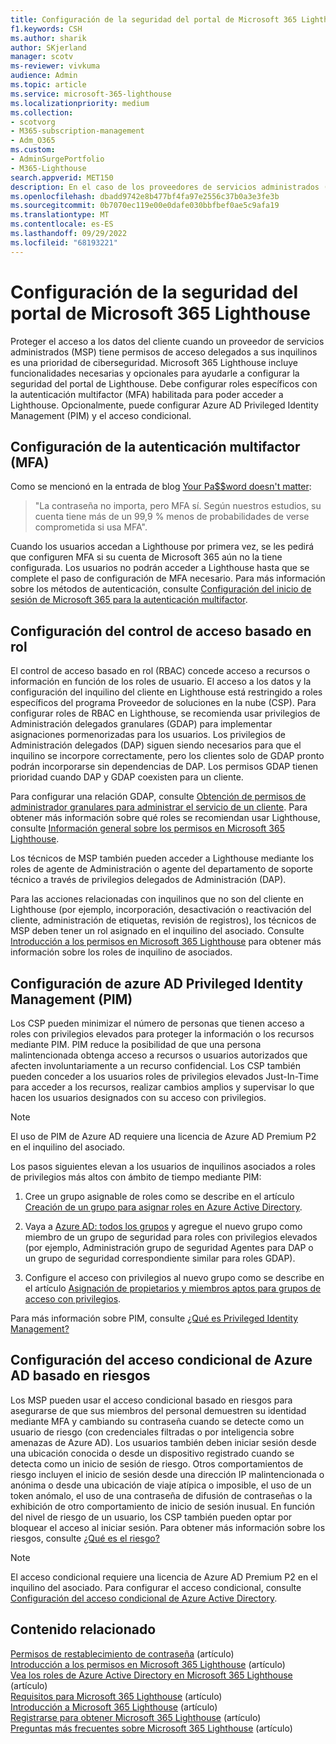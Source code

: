 ```yaml
---
title: Configuración de la seguridad del portal de Microsoft 365 Lighthouse
f1.keywords: CSH
ms.author: sharik
author: SKjerland
manager: scotv
ms-reviewer: vivkuma
audience: Admin
ms.topic: article
ms.service: microsoft-365-lighthouse
ms.localizationpriority: medium
ms.collection:
- scotvorg
- M365-subscription-management
- Adm_O365
ms.custom:
- AdminSurgePortfolio
- M365-Lighthouse
search.appverid: MET150
description: En el caso de los proveedores de servicios administrados (MSP) que usan Microsoft 365 Lighthouse, obtenga información sobre cómo configurar la seguridad del portal.
ms.openlocfilehash: dbadd9742e8b477bf4fa97e2556c37b0a3e3fe3b
ms.sourcegitcommit: 0b7070ec119e00e0dafe030bbfbef0ae5c9afa19
ms.translationtype: MT
ms.contentlocale: es-ES
ms.lasthandoff: 09/29/2022
ms.locfileid: "68193221"
---
```

# <a name="configure-microsoft-365-lighthouse-portal-security"></a>Configuración de la seguridad del portal de Microsoft 365 Lighthouse

Proteger el acceso a los datos del cliente cuando un proveedor de servicios administrados (MSP) tiene permisos de acceso delegados a sus inquilinos es una prioridad de ciberseguridad. Microsoft 365 Lighthouse incluye funcionalidades necesarias y opcionales para ayudarle a configurar la seguridad del portal de Lighthouse. Debe configurar roles específicos con la autenticación multifactor (MFA) habilitada para poder acceder a Lighthouse. Opcionalmente, puede configurar Azure AD Privileged Identity Management (PIM) y el acceso condicional.

## <a name="set-up-multifactor-authentication-mfa"></a>Configuración de la autenticación multifactor (MFA)

Como se mencionó en la entrada de blog [Your Pa$$word doesn't matter](https://techcommunity.microsoft.com/t5/azure-active-directory-identity/your-pa-word-doesn-t-matter/ba-p/731984):

> "La contraseña no importa, pero MFA sí. Según nuestros estudios, su cuenta tiene más de un 99,9 % menos de probabilidades de verse comprometida si usa MFA".

Cuando los usuarios accedan a Lighthouse por primera vez, se les pedirá que configuren MFA si su cuenta de Microsoft 365 aún no la tiene configurada. Los usuarios no podrán acceder a Lighthouse hasta que se complete el paso de configuración de MFA necesario. Para más información sobre los métodos de autenticación, consulte [Configuración del inicio de sesión de Microsoft 365 para la autenticación multifactor](https://support.microsoft.com/office/ace1d096-61e5-449b-a875-58eb3d74de14).

## <a name="set-up-role-based-access-control"></a>Configuración del control de acceso basado en rol

El control de acceso basado en rol (RBAC) concede acceso a recursos o información en función de los roles de usuario. El acceso a los datos y la configuración del inquilino del cliente en Lighthouse está restringido a roles específicos del programa Proveedor de soluciones en la nube (CSP). Para configurar roles de RBAC en Lighthouse, se recomienda usar privilegios de Administración delegados granulares (GDAP) para implementar asignaciones pormenorizadas para los usuarios. Los privilegios de Administración delegados (DAP) siguen siendo necesarios para que el inquilino se incorpore correctamente, pero los clientes solo de GDAP pronto podrán incorporarse sin dependencias de DAP. Los permisos GDAP tienen prioridad cuando DAP y GDAP coexisten para un cliente.

Para configurar una relación GDAP, consulte [Obtención de permisos de administrador granulares para administrar el servicio de un cliente](/partner-center/gdap-obtain-admin-permissions-to-manage-customer). Para obtener más información sobre qué roles se recomiendan usar Lighthouse, consulte [Información general sobre los permisos en Microsoft 365 Lighthouse](m365-lighthouse-overview-of-permissions.md).

Los técnicos de MSP también pueden acceder a Lighthouse mediante los roles de agente de Administración o agente del departamento de soporte técnico a través de privilegios delegados de Administración (DAP).

Para las acciones relacionadas con inquilinos que no son del cliente en Lighthouse (por ejemplo, incorporación, desactivación o reactivación del cliente, administración de etiquetas, revisión de registros), los técnicos de MSP deben tener un rol asignado en el inquilino del asociado. Consulte [Introducción a los permisos en Microsoft 365 Lighthouse](m365-lighthouse-overview-of-permissions.md) para obtener más información sobre los roles de inquilino de asociados.

## <a name="set-up-azure-ad-privileged-identity-management-pim"></a>Configuración de azure AD Privileged Identity Management (PIM)

Los CSP pueden minimizar el número de personas que tienen acceso a roles con privilegios elevados para proteger la información o los recursos mediante PIM. PIM reduce la posibilidad de que una persona malintencionada obtenga acceso a recursos o usuarios autorizados que afecten involuntariamente a un recurso confidencial. Los CSP también pueden conceder a los usuarios roles de privilegios elevados Just-In-Time para acceder a los recursos, realizar cambios amplios y supervisar lo que hacen los usuarios designados con su acceso con privilegios.

> [!NOTE]
> El uso de PIM de Azure AD requiere una licencia de Azure AD Premium P2 en el inquilino del asociado.

Los pasos siguientes elevan a los usuarios de inquilinos asociados a roles de privilegios más altos con ámbito de tiempo mediante PIM:

1. Cree un grupo asignable de roles como se describe en el artículo [Creación de un grupo para asignar roles en Azure Active Directory](/azure/active-directory/roles/groups-create-eligible).

2. Vaya a [Azure AD: todos los grupos](https://portal.azure.com/#blade/Microsoft_AAD_IAM/GroupsManagementMenuBlade/AllGroups) y agregue el nuevo grupo como miembro de un grupo de seguridad para roles con privilegios elevados (por ejemplo, Administración grupo de seguridad Agentes para DAP o un grupo de seguridad correspondiente similar para roles GDAP).

3. Configure el acceso con privilegios al nuevo grupo como se describe en el artículo [Asignación de propietarios y miembros aptos para grupos de acceso con privilegios](/azure/active-directory/privileged-identity-management/groups-assign-member-owner).

Para más información sobre PIM, consulte [¿Qué es Privileged Identity Management?](/azure/active-directory/privileged-identity-management/pim-configure)

## <a name="set-up-risk-based-azure-ad-conditional-access"></a>Configuración del acceso condicional de Azure AD basado en riesgos

Los MSP pueden usar el acceso condicional basado en riesgos para asegurarse de que sus miembros del personal demuestren su identidad mediante MFA y cambiando su contraseña cuando se detecte como un usuario de riesgo (con credenciales filtradas o por inteligencia sobre amenazas de Azure AD). Los usuarios también deben iniciar sesión desde una ubicación conocida o desde un dispositivo registrado cuando se detecta como un inicio de sesión de riesgo. Otros comportamientos de riesgo incluyen el inicio de sesión desde una dirección IP malintencionada o anónima o desde una ubicación de viaje atípica o imposible, el uso de un token anómalo, el uso de una contraseña de difusión de contraseñas o la exhibición de otro comportamiento de inicio de sesión inusual. En función del nivel de riesgo de un usuario, los CSP también pueden optar por bloquear el acceso al iniciar sesión. Para obtener más información sobre los riesgos, consulte [¿Qué es el riesgo?](/azure/active-directory/identity-protection/concept-identity-protection-risks)

> [!NOTE]
> El acceso condicional requiere una licencia de Azure AD Premium P2 en el inquilino del asociado. Para configurar el acceso condicional, consulte [Configuración del acceso condicional de Azure Active Directory](/appcenter/general/configuring-aad-conditional-access).

## <a name="related-content"></a>Contenido relacionado

[Permisos de restablecimiento de contraseña](/azure/active-directory/roles/permissions-reference#password-reset-permissions) (artículo)\
[Introducción a los permisos en Microsoft 365 Lighthouse](m365-lighthouse-overview-of-permissions.md) (artículo)\
[Vea los roles de Azure Active Directory en Microsoft 365 Lighthouse](m365-lighthouse-view-your-roles.md) (artículo)\
[Requisitos para Microsoft 365 Lighthouse](m365-lighthouse-requirements.md) (artículo)\
[Introducción a Microsoft 365 Lighthouse](m365-lighthouse-overview.md) (artículo)\
[Registrarse para obtener Microsoft 365 Lighthouse](m365-lighthouse-sign-up.md) (artículo)\
[Preguntas más frecuentes sobre Microsoft 365 Lighthouse](m365-lighthouse-faq.yml) (artículo)